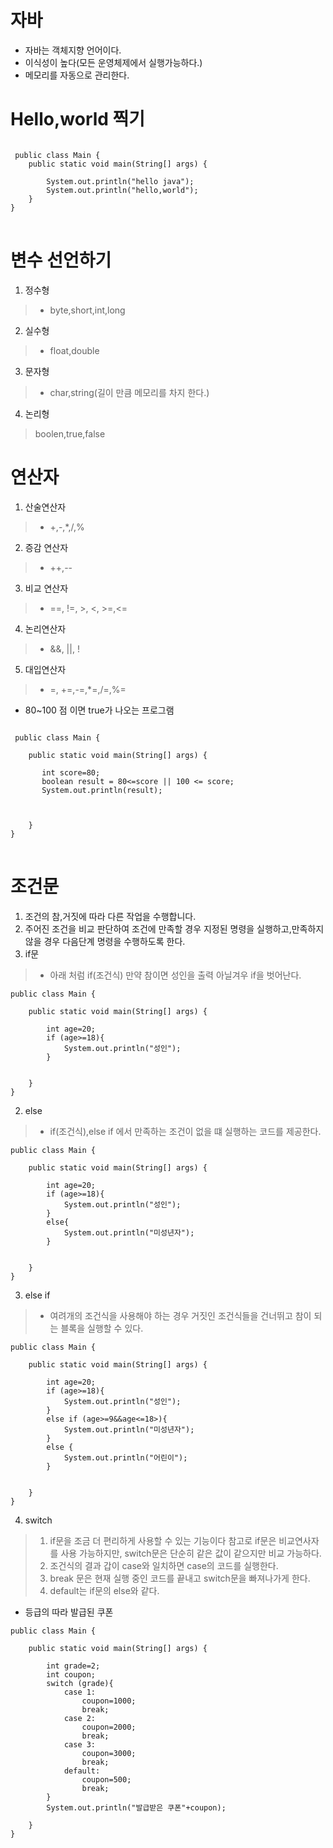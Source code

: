 #  자바 
- 자바는 객체지향 언어이다. 
- 이식성이 높다(모든 운영체제에서 실행가능하다.)
- 메모리를 자동으로 관리한다.
#  Hello,world 찍기
<pre>
<code>
 public class Main {
    public static void main(String[] args) {

        System.out.println("hello java");
        System.out.println("hello,world");
    }
}
</code>
</pre>
# 변수 선언하기 
1. 정수형
>  * byte,short,int,long
2.  실수형
> * float,double
3. 문자형
> * char,string(길이 만큼 메모리를 차지 한다.)
4. 논리형 
>boolen,true,false
# 연산자 
1. 산술연산자
> * +,-,*,/,%
2. 증감 연산자
> * ++,--
3. 비교 연산자 
> * ==, !=, >, <, >=,<=
4. 논리연산자
> * &&, ||, !
5. 대입연산자
> * =, +=,-=,*=,/=,%=
* 80~100 점 이면 true가 나오는 프로그램
<pre>
<code>
 public class Main {

    public static void main(String[] args) {

       int score=80;
       boolean result = 80<=score || 100 <= score;
       System.out.println(result);



    }
}
</code>
</pre>
# 조건문 
1. 조건의 참,거짓에 따라 다른 작업을 수행합니다.
2. 주어진 조건을 비교 판단하여 조건에 만족할 경우 지정된 명령을 실행하고,만족하지 않을 경우 다음단계 명령을 수행하도록 한다.
1. if문
> * 아래 처럼 if(조건식) 만약 참이면 성인을 출력 아닐겨우 if을 벗어난다.
```
public class Main {

    public static void main(String[] args) {

        int age=20;
        if (age>=18){
            System.out.println("성인");
        }
       

    }
}
```
2. else
> * if(조건식),else if 에서 만족하는 조건이 없을 떄 실행하는 코드를 제공한다.
```
public class Main {

    public static void main(String[] args) {

        int age=20;
        if (age>=18){
            System.out.println("성인");
        }
        else{
            System.out.println("미성년자");
        }
       

    }
}
```
3. else if
>* 여려개의 조건식을 사용해야 하는 경우 거짓인 조건식들을 건너뛰고 참이 되는 블록을 실행할 수 있다.
```
public class Main {

    public static void main(String[] args) {

        int age=20;
        if (age>=18){
            System.out.println("성인");
        }
        else if (age>=9&&age<=18>){
            System.out.println("미성년자");
        }
        else {
            System.out.println("어린이");
        }
       

    }
}
```
4. switch
> 1. if문을 조금 더 편리하게 사용할 수 있는 기능이다 참고로 if문은 비교연사자를 사용 가능하지만, switch문은 단순히 같은 값이 같으지만 비교 가능하다.
> 2. 조건식의 결과 갑이 case와 일치하면 case의 코드를 실행한다.
>3. break 문은 현재 실행 중인 코드를 끝내고 switch문을 빠져나가게 한다.
>4. default는 if문의 else와 같다.
* 등급의 따라 발급된 쿠폰
```
public class Main {

    public static void main(String[] args) {

        int grade=2;
        int coupon;
        switch (grade){
            case 1:
                coupon=1000;
                break;
            case 2:
                coupon=2000;
                break;
            case 3:
                coupon=3000;
                break;
            default:
                coupon=500;
                break;
        }
        System.out.println("발급받은 쿠폰"+coupon);

    }
}
```


 